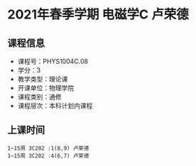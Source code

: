 # 2021年春季学期 电磁学C 卢荣德






## 课程信息

- 课程号：PHYS1004C.08
- 学分：3
- 教学类型：理论课
- 开课单位：物理学院
- 课程类别：通修
- 课程层次：本科计划内课程

## 上课时间

```
1~15周 3C202 :1(8,9) 卢荣德
1~15周 3C202 :4(6,7) 卢荣德
```

